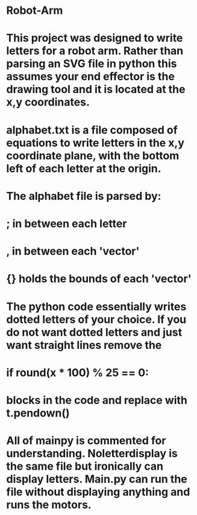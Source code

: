 # Robot-Arm
# This project was designed to write letters for a robot arm. Rather than parsing an SVG file in python this assumes your end effector is the drawing tool and it is located at the x,y coordinates.

# alphabet.txt is a file composed of equations to write letters in the x,y coordinate plane, with the bottom left of each letter at the origin. 

# The alphabet file is parsed by:
# ; in between each letter 
# , in between each 'vector'
# {} holds the bounds of each 'vector'

# The python code essentially writes dotted letters of your choice. If you do not want dotted letters and just want straight lines remove the 
# if round(x * 100) % 25 == 0:

# blocks in the code and replace with t.pendown()

# All of mainpy is commented for understanding. Noletterdisplay is the same file but ironically can display letters. Main.py can run the file without displaying anything and runs the motors.
